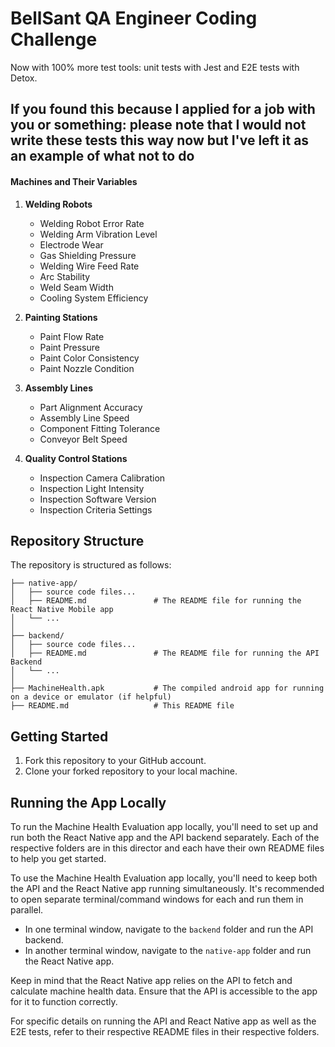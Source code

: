 # BellSant QA Engineer Coding Challenge

Now with 100% more test tools: unit tests with Jest and E2E tests with Detox.

## If you found this because I applied for a job with you or something: please note that I would not write these tests this way now but I've left it as an example of what not to do

#### Machines and Their Variables

1. **Welding Robots**

   - Welding Robot Error Rate
   - Welding Arm Vibration Level
   - Electrode Wear
   - Gas Shielding Pressure
   - Welding Wire Feed Rate
   - Arc Stability
   - Weld Seam Width
   - Cooling System Efficiency

2. **Painting Stations**

   - Paint Flow Rate
   - Paint Pressure
   - Paint Color Consistency
   - Paint Nozzle Condition

3. **Assembly Lines**

   - Part Alignment Accuracy
   - Assembly Line Speed
   - Component Fitting Tolerance
   - Conveyor Belt Speed

4. **Quality Control Stations**
   - Inspection Camera Calibration
   - Inspection Light Intensity
   - Inspection Software Version
   - Inspection Criteria Settings

## Repository Structure

The repository is structured as follows:

```
├── native-app/
│   ├── source code files...
│   ├── README.md               # The README file for running the React Native Mobile app
│   └── ...
│
├── backend/
│   ├── source code files...
│   ├── README.md               # The README file for running the API Backend
│   └── ...
│
├── MachineHealth.apk           # The compiled android app for running on a device or emulator (if helpful)
├── README.md                   # This README file
```

## Getting Started

1. Fork this repository to your GitHub account.
2. Clone your forked repository to your local machine.

## Running the App Locally

To run the Machine Health Evaluation app locally, you'll need to set up and run both the React Native app and the API backend separately. Each of the respective folders are in this director and each have their own README files to help you get started.

To use the Machine Health Evaluation app locally, you'll need to keep both the API and the React Native app running simultaneously. It's recommended to open separate terminal/command windows for each and run them in parallel.

- In one terminal window, navigate to the `backend` folder and run the API backend.
- In another terminal window, navigate to the `native-app` folder and run the React Native app.

Keep in mind that the React Native app relies on the API to fetch and calculate machine health data. Ensure that the API is accessible to the app for it to function correctly.

For specific details on running the API and React Native app as well as the E2E tests, refer to their respective README files in their respective folders.
